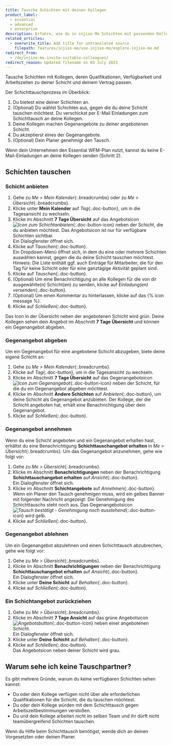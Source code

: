 ```yaml
---
title: Tausche Schichten mit deinen Kollegen
product_label:
  - essential
  - advanced
  - enterprise
description: Erfahre, wie du in injixo Me Schichten mit passenden Kollegen tauschen kannst.
related_articles:
  - overwrite_title: Add title for untranslated source
    filepath: features/injixo-me/use-injixo-me/explore-injixo-me.md
redirect_from:
  - /de/injixo-me-invite-suitable-colleagues/
redirect_reason: Updated filename on 03 July 2023
---
```


Tausche Schichten mit Kollegen, deren Qualifikationen, Verfügbarkeit und Arbeitszeiten zu deiner Schicht und deinem Vertrag passen.

Der Schichttauschprozess im Überblick:

1. Du bietest eine deiner Schichten an.
2. (Optional) Du wählst Schichten aus, gegen die du deine Schicht tauschen möchtest. Du verschickst per E-Mail Einladungen zum Schichttausch an deine Kollegen.
3. Deine Kollegen machen Gegenangebote zu deiner angebotenen Schicht.
4. Du akzeptierst eines der Gegenangebote.
5. (Optional) Dein Planer genehmigt den Tausch.

Wenn dein Unternehmen den Essential WFM-Plan nutzt, kannst du keine E-Mail-Einladungen an deine Kollegen senden (Schritt 2).

## Schichten tauschen

### Schicht anbieten

1. Gehe zu _Me > Mein Kalender_{:.breadcrumbs} oder zu _Me > Übersicht_{:.breadcrumbs}.
2. Klicke unter **Mein Kalender** auf _Tag_{:.doc-button}, um in die Tagesansicht zu wechseln.
3. Klicke im Abschnitt **7 Tage Übersicht** auf das Angebotsicon _![Icon zum Schichtanbieten](/assets/img/common/injixo-me/offer.png)_{:.doc-button-icon} neben der Schicht, die du anbieten möchtest. Das Angebotsicon ist nur für verfügbare Schichten sichtbar.  
   Ein Dialogfenster öffnet sich.
4. Klicke auf _Tauschen_{:.doc-button}.  
   Ein Dropdown-Menü öffnet sich, in dem du eine oder mehrere Schichten auswählen kannst, gegen die du deine Schicht tauschen möchtest.  
   Hinweis: Die Liste enthält ggf. auch Einträge für Mitarbeiter, die für den Tag für keine Schicht oder für eine ganztägige Aktivität geplant sind.
5. Klicke auf _Tauschen_{:.doc-button}.
6. (Optional) Um eine Benachrichtigung an alle Kollegen für die von dir ausgewählte(n) Schicht(en) zu senden, klicke auf _Einladung(en) versenden_{:.doc-button}.
7. (Optional) Um einen Kommentar zu hinterlassen, klicke auf das {% icon message %}.
8. Klicke auf _Schließen_{:.doc-button}.

Das Icon in der Übersicht neben der angebotenen Schicht wird grün. Deine Kollegen sehen dein Angebot im Abschnitt **7 Tage Übersicht** und können ein Gegenangebot abgeben.

### Gegenangebot abgeben

Um ein Gegenangebot für eine angebotene Schicht abzugeben, biete deine eigene Schicht an:

1. Gehe zu _Me > Mein Kalender_{:.breadcrumbs}.
2. Klicke auf _Tag_{:.doc-button}, um in die Tagesansicht zu wechseln.
3. Klicke im Abschnitt **7 Tage Übersicht** auf das Gegenangebotsicon _![Icon zum Gegenangebot](/assets/img/common/injixo-me/counter-offer.png)_{:.doc-button-icon} neben der Schicht, für die du ein Gegenangebot abgeben möchtest.
4. Klicke im Abschnitt **Andere Schichten** auf _Anbieten_{:.doc-button}, um deine Schicht als Gegenangebot anzubieten.
   Der Kollege, der die Schicht angeboten hat, erhält eine Benachrichtigung über dein Gegenangebot.
5. Klicke auf _Schließen_{:.doc-button}.

### Gegenangebot annehmen

Wenn du eine Schicht angeboten und ein Gegenangebot erhalten hast, erhältst du eine Benachrichtigung **Schichttauschangebot erhalten** in _Me > Übersicht_{:.breadcrumbs}. Um das Gegenangebot anzunehmen, gehe wie folgt vor:

1. Gehe zu _Me > Übersicht_{:.breadcrumbs}.
2. Klicke im Abschnitt **Benachrichtigungen** neben der Benachrichtigung **Schichttauschangebot erhalten** auf _Ansicht_{:.doc-button}.  
   Ein Dialogfenster öffnet sich.
3. Klicke im Abschnitt **Schichtangebote** auf _Annehmen_{:.doc-button}.  
   Wenn ein Planer den Tausch genehmigen muss, wird ein gelbes Banner mit folgender Nachricht angezeigt: Die Genehmigung des Schichttauschs steht noch aus. Das Gegenangebotsicon _![Tausch bestätigt - Genehmigung noch ausstehend](/assets/img/common/injixo-me/counter-offer.png)_{:.doc-button-icon} wird gelb.
4. Klicke auf _Schließen_{:.doc-button}.

### Gegenangebot ablehnen

Um ein Gegenangebot abzulehnen und einen Schichttausch abzubrechen, gehe wie folgt vor:

1. Gehe zu _Me > Übersicht_{:.breadcrumbs}.
2. Klicke im Abschnitt **Benachrichtigungen** neben der Benachrichtigung **Schichttauschangebot erhalten** auf _Ansicht_{:.doc-button}.  
   Ein Dialogfenster öffnet sich.
3. Klicke unter **Deine Schicht** auf _Behalten_{:.doc-button}.
4. Klicke auf _Schließen_{:.doc-button}.

### Ein Schichtangebot zurückziehen

1. Gehe zu _Me > Übersicht_{:.breadcrumbs}.
2. Klicke im Abschnitt **7 Tage Ansicht** auf das grüne Angebotsicon _![Angebotsbutton](/assets/img/common/injixo-me/offer.png)_{:.doc-button-icon} neben einer angebotenen Schicht.  
   Ein Dialogfenster öffnet sich.
3. Klicke unter **Deine Schicht** auf _Behalten_{:.doc-button}.
4. Klicke auf _Schließen_{:.doc-button}.  
   Das Angebotsicon neben deiner Schicht wird grau.

## Warum sehe ich keine Tauschpartner?

Es gibt mehrere Gründe, warum du keine verfügbaren Schichten sehen kannst:

- Du oder dein Kollege verfügen nicht über alle erforderlichen Qualifikationen für die Schicht, die du tauschen möchtest.
- Du oder dein Kollege würden mit dem Schichttausch gegen Arbeitszeitbestimmungen verstoßen.
- Du und dein Kollege arbeiten nicht im selben Team und ihr dürft nicht teamübergreifend Schichten tauschen.

Wenn du Hilfe beim Schichttausch benötigst, wende dich an deinen Vorgesetzten oder deinen Planer.
